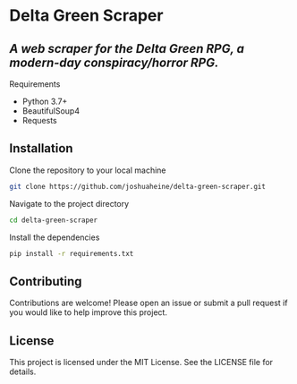 # Delta Green Scraper
## _A web scraper for the Delta Green RPG, a modern-day conspiracy/horror RPG._

Requirements
- Python 3.7+
- BeautifulSoup4
- Requests

## Installation
Clone the repository to your local machine
```sh
git clone https://github.com/joshuaheine/delta-green-scraper.git
```

Navigate to the project directory
```sh
cd delta-green-scraper
```

Install the dependencies

```sh
pip install -r requirements.txt
```

## Contributing
Contributions are welcome! Please open an issue or submit a pull request if you would like to help improve this project.

## License
This project is licensed under the MIT License. See the LICENSE file for details.
